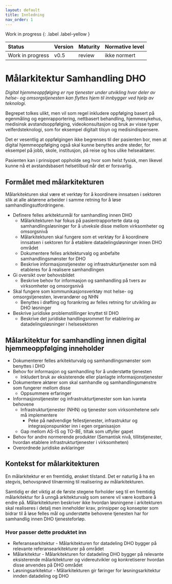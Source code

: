 ```yaml
---
layout: default
title: Innledning
nav_order: 1
---
```


Work in progress 
{: .label .label-yellow }

| Status | Version | Maturity | Normative level |
|:-------------|:------------------|:------|:-------|
| Work in progress | v0.5 | review  | ikke normert |

# Målarkitektur Samhandling DHO

*Digital hjemmeoppfølging er nye tjenester under utvikling hvor deler av helse- og omsorgstjenesten kan flyttes hjem til innbygger ved hjelp av teknologi.*

Begrepet tolkes ulikt, men vil som regel inkludere oppfølging basert på egenmåling og egenrapportering, nettbasert behandling, hjemmesykehus, medisinsk avstandsoppfølging, videokonsultasjon og bruk av visse typer velferdsteknologi, som for eksempel digitalt tilsyn og medisindispensere.

Det er vesentlig at oppfølgingen ikke begrenses til der pasienten bor, men at digital hjemmeoppfølging også skal kunne benyttes andre steder, for eksempel på jobb, skole, institusjon, på reise og hos ulike helseaktører.

Pasienten kan i prinsippet oppholde seg hvor som helst fysisk, men likevel kunne nå et avstandsbasert helsetilbud når det er forsvarlig.

## Formålet med målarkitekturen

Målarkitekturen skal være et verktøy for å koordinere innsatsen i sektoren slik at alle aktørene arbeider i samme retning for å løse samhandlingsutfordringene.

* Definere felles arkitekturmål for samhandling innen DHO
  * Målarkitekturen har fokus på pasientrapporterte data og samhandlingsløsninger for å utveksle disse mellom virksomheter og omsorgsnivå
  * Målarkitekturen skal fungere som et verktøy for å koordinere innsatsen i sektoren for å etablere datadelingsløsninger innen DHO området
  * Dokumentere felles arkitekturvalg og anbefalte samhandlingsmønster for DHO
  * Beskrive informasjonstjenester og infrastrukturtjenester som må etableres for å realisere samhandlingen
* Gi oversikt over behovsbildet
  * Beskrive behov for informasjon og samhandling på tvers av virksomheter og omsorgsnivå
* Skal fungere som kommunikasjonsverktøy mot helse- og omsorgstjenesten, leverandører og NHN
  * Benyttes i drøfting og forankring av felles retning for utvikling av DHO løsninger
* Beskrive juridiske problemstillinger knyttet til DHO
  * Beskrive det juridiske handlingsrommet for etablering av datadelingsløsninger i helsesektoren

## Målarkitektur for samhandling innen digital hjemmeoppfølging inneholder

* Dokumenterer felles arkitekturvalg og samhandlingsmønster som benyttes i DHO
* Behov for informasjon og samhandling for å understøtte tjenesten
  * Inkludert bruk av eksisterende eller planlagte informasjonstjenester
* Dokumentere aktører som skal samhandle og samhandlingsmønstre som fungerer mellom disse
  * Oppsummere erfaringer
* Informasjonstjenester og infrastrukturtjenester som kan ivareta behovene
  * Infrastrukturtjenester (NHN) og tjenester som virksomhetene selv må implementere
    * Peke på nødvendige fellestjenester, infrastruktur og integrasjonspunkter inn i egen organisasjon
  * Gap mellom AS-IS og TO-BE, tiltak som utfyller gapet
* Behov for andre normerende produkter (Semantisk nivå, tillitstjenester, hvordan etablere infrastrukturtjenester i virksomheten)
* Overordnede juridiske avklaringer

## Kontekst for målarkitekturen

En målarkitektur er en fremtidig, ønsket tilstand. Det er naturlig å ha en stegvis, behovsprøvd tilnærming til realisering av målarkitekturen.

Samtidig er det viktig at de første stegene forholder seg til en fremtidig målarkitektur for å unngå arkitekturvalg som senere vil være kostbare å endre på. Målarkitekturen beskriver ikke hvordan løsningene i arkitekturen skal realiseres i detalj men inneholder krav, prinsipper og konsepter som bidrar til å løse felles mål og understøtte behovene tjenesten har for samhandlig innen DHO tjenesteforløp.

### Hvor passer dette produktet inn

* Referansearkitektur - Målarkitekturen for datadeling DHO bygger på relevante referansearkitekturer på området
* Målarkitektur - Målarkitekturen for datadeling DHO bygger på relevante eksisterende målarkitekturer og videreutvikler og konkretiserer hvordan disse anvendes på DHO området
* Løsningsarkitektur - Målarkitekturen gir føringer for løsningsarkitektur innden datadeling og DHO

